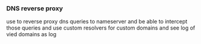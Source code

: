 ### DNS reverse proxy 
use to reverse proxy dns queries to nameserver and be able to intercept those queries and use custom resolvers for custom domains and see log of vied domains as log 
